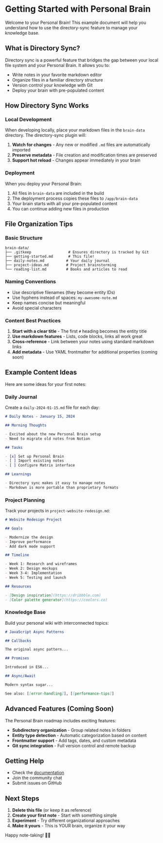 # Getting Started with Personal Brain

Welcome to your Personal Brain! This example document will help you understand how to use the directory-sync feature to manage your knowledge base.

## What is Directory Sync?

Directory sync is a powerful feature that bridges the gap between your local file system and your Personal Brain. It allows you to:

- Write notes in your favorite markdown editor
- Organize files in a familiar directory structure
- Version control your knowledge with Git
- Deploy your brain with pre-populated content

## How Directory Sync Works

### Local Development

When developing locally, place your markdown files in the `brain-data` directory. The directory-sync plugin will:

1. **Watch for changes** - Any new or modified `.md` files are automatically imported
2. **Preserve metadata** - File creation and modification times are preserved
3. **Support hot reload** - Changes appear immediately in your brain

### Deployment

When you deploy your Personal Brain:

1. All files in `brain-data` are included in the build
2. The deployment process copies these files to `/app/brain-data`
3. Your brain starts with all your pre-populated content
4. You can continue adding new files in production

## File Organization Tips

### Basic Structure

```
brain-data/
├── .gitkeep                 # Ensures directory is tracked by Git
├── getting-started.md       # This file!
├── daily-notes.md          # Your daily journal
├── project-ideas.md        # Project brainstorming
└── reading-list.md         # Books and articles to read
```

### Naming Conventions

- Use descriptive filenames (they become entity IDs)
- Use hyphens instead of spaces: `my-awesome-note.md`
- Keep names concise but meaningful
- Avoid special characters

### Content Best Practices

1. **Start with a clear title** - The first `#` heading becomes the entity title
2. **Use markdown features** - Lists, code blocks, links all work great
3. **Cross-reference** - Link between your notes using standard markdown links
4. **Add metadata** - Use YAML frontmatter for additional properties (coming soon)

## Example Content Ideas

Here are some ideas for your first notes:

### Daily Journal

Create a `daily-2024-01-15.md` file for each day:

```markdown
# Daily Notes - January 15, 2024

## Morning Thoughts

- Excited about the new Personal Brain setup
- Need to migrate old notes from Notion

## Tasks

- [x] Set up Personal Brain
- [ ] Import existing notes
- [ ] Configure Matrix interface

## Learnings

- Directory sync makes it easy to manage notes
- Markdown is more portable than proprietary formats
```

### Project Planning

Track your projects in `project-website-redesign.md`:

```markdown
# Website Redesign Project

## Goals

- Modernize the design
- Improve performance
- Add dark mode support

## Timeline

- Week 1: Research and wireframes
- Week 2: Design mockups
- Week 3-4: Implementation
- Week 5: Testing and launch

## Resources

- [Design inspiration](https://dribbble.com)
- [Color palette generator](https://coolors.co)
```

### Knowledge Base

Build your personal wiki with interconnected topics:

```markdown
# JavaScript Async Patterns

## Callbacks

The original async pattern...

## Promises

Introduced in ES6...

## Async/Await

Modern syntax sugar...

See also: [[error-handling]], [[performance-tips]]
```

## Advanced Features (Coming Soon)

The Personal Brain roadmap includes exciting features:

- **Subdirectory organization** - Group related notes in folders
- **Entity type detection** - Automatic categorization based on content
- **Frontmatter support** - Add tags, dates, and custom metadata
- **Git sync integration** - Full version control and remote backup

## Getting Help

- Check the [documentation](https://github.com/yeehaa123/brains/docs)
- Join the community chat
- Submit issues on GitHub

## Next Steps

1. **Delete this file** (or keep it as reference)
2. **Create your first note** - Start with something simple
3. **Experiment** - Try different organizational approaches
4. **Make it yours** - This is YOUR brain, organize it your way

Happy note-taking! 🧠✨
